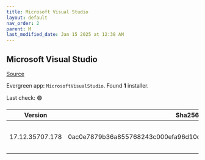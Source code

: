 ```yaml
---
title: Microsoft Visual Studio
layout: default
nav_order: 2
parent: M
last_modified_date: Jan 15 2025 at 12:38 AM
---
```


## Microsoft Visual Studio

[Source](https://visualstudio.microsoft.com/)

Evergreen app: `MicrosoftVisualStudio`. Found **1** installer.

Last check: 🟢

| Version         | Sha256                                                           | Size    | URI                                                                                                                                                                                                                                                                                                                                                      |
| --------------- | ---------------------------------------------------------------- | ------- | -------------------------------------------------------------------------------------------------------------------------------------------------------------------------------------------------------------------------------------------------------------------------------------------------------------------------------------------------------- |
| 17.12.35707.178 | 0ac0e7879b36a855768243c000efa96d10cf6a0e7ca0f1240029df979c36a69b | 4437352 | [https://download.visualstudio.microsoft.com/download/pr/9e5046bb-ab15-4a45-9546-cbabed333482/0ac0e7879b36a855768243c000efa96d10cf6a0e7ca0f1240029df979c36a69b/vs_Setup.exe](https://download.visualstudio.microsoft.com/download/pr/9e5046bb-ab15-4a45-9546-cbabed333482/0ac0e7879b36a855768243c000efa96d10cf6a0e7ca0f1240029df979c36a69b/vs_Setup.exe) |
